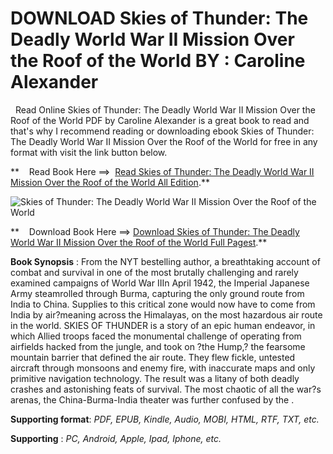  **DOWNLOAD Skies of Thunder: The Deadly World War II Mission Over the Roof of the World BY : Caroline Alexander**
=================================================================================================================

  Read Online Skies of Thunder: The Deadly World War II Mission Over the Roof of the World PDF by Caroline Alexander is a great book to read and that's why I recommend reading or downloading ebook Skies of Thunder: The Deadly World War II Mission Over the Roof of the World for free in any format with visit the link button below.

**    Read Book Here ==>  [Read Skies of Thunder: The Deadly World War II Mission Over the Roof of the World All Edition](https://goodreadbook.site/?book=1984879235).**

![Skies of Thunder: The Deadly World War II Mission Over the Roof of the World](https://i.gr-assets.com/images/S/compressed.photo.goodreads.com/books/1695301733l/196848579.jpg)

**    Download Book Here ==> [Download Skies of Thunder: The Deadly World War II Mission Over the Roof of the World Full Pagest](https://goodreadbook.site/?book=1984879235).**

**Book Synopsis** : From the NYT bestelling author, a breathtaking account of combat and survival in one of the most brutally challenging and rarely examined campaigns of World War IIIn April 1942, the Imperial Japanese Army steamrolled through Burma, capturing the only ground route from India to China. Supplies to this critical zone would now have to come from India by air?meaning across the Himalayas, on the most hazardous air route in the world. SKIES OF THUNDER is a story of an epic human endeavor, in which Allied troops faced the monumental challenge of operating from airfields hacked from the jungle, and took on ?the Hump,? the fearsome mountain barrier that defined the air route. They flew fickle, untested aircraft through monsoons and enemy fire, with inaccurate maps and only primitive navigation technology. The result was a litany of both deadly crashes and astonishing feats of survival. The most chaotic of all the war?s arenas, the China-Burma-India theater was further confused by the .

**Supporting format**: _PDF, EPUB, Kindle, Audio, MOBI, HTML, RTF, TXT, etc._

**Supporting** : _PC, Android, Apple, Ipad, Iphone, etc._